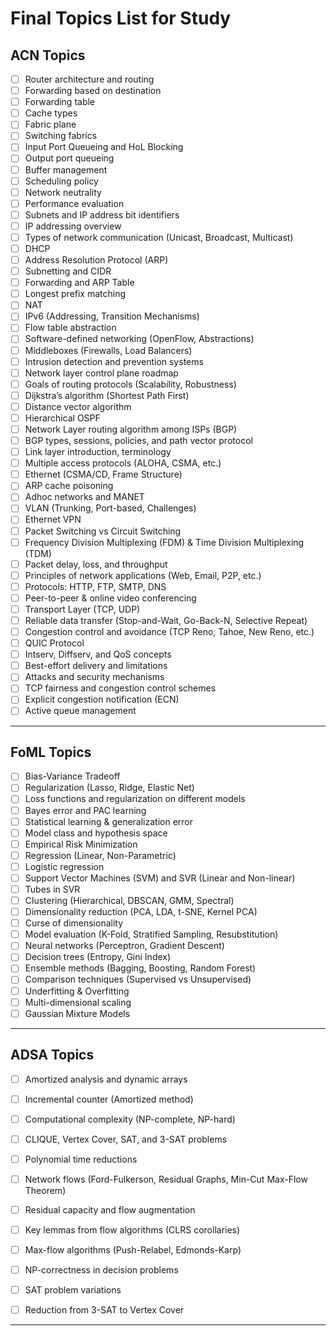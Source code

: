 # Final Topics List for Study

## ACN Topics
- [ ] Router architecture and routing
- [ ] Forwarding based on destination
- [ ] Forwarding table
- [ ] Cache types
- [ ] Fabric plane
- [ ] Switching fabrics
- [ ] Input Port Queueing and HoL Blocking
- [ ] Output port queueing
- [ ] Buffer management
- [ ] Scheduling policy
- [ ] Network neutrality
- [ ] Performance evaluation
- [ ] Subnets and IP address bit identifiers
- [ ] IP addressing overview
- [ ] Types of network communication (Unicast, Broadcast, Multicast)
- [ ] DHCP
- [ ] Address Resolution Protocol (ARP)
- [ ] Subnetting and CIDR
- [ ] Forwarding and ARP Table
- [ ] Longest prefix matching
- [ ] NAT
- [ ] IPv6 (Addressing, Transition Mechanisms)
- [ ] Flow table abstraction
- [ ] Software-defined networking (OpenFlow, Abstractions)
- [ ] Middleboxes (Firewalls, Load Balancers)
- [ ] Intrusion detection and prevention systems
- [ ] Network layer control plane roadmap
- [ ] Goals of routing protocols (Scalability, Robustness)
- [ ] Dijkstra’s algorithm (Shortest Path First)
- [ ] Distance vector algorithm
- [ ] Hierarchical OSPF
- [ ] Network Layer routing algorithm among ISPs (BGP)
- [ ] BGP types, sessions, policies, and path vector protocol
- [ ] Link layer introduction, terminology
- [ ] Multiple access protocols (ALOHA, CSMA, etc.)
- [ ] Ethernet (CSMA/CD, Frame Structure)
- [ ] ARP cache poisoning
- [ ] Adhoc networks and MANET
- [ ] VLAN (Trunking, Port-based, Challenges)
- [ ] Ethernet VPN
- [ ] Packet Switching vs Circuit Switching
- [ ] Frequency Division Multiplexing (FDM) & Time Division Multiplexing (TDM)
- [ ] Packet delay, loss, and throughput
- [ ] Principles of network applications (Web, Email, P2P, etc.)
- [ ] Protocols: HTTP, FTP, SMTP, DNS
- [ ] Peer-to-peer & online video conferencing
- [ ] Transport Layer (TCP, UDP)
- [ ] Reliable data transfer (Stop-and-Wait, Go-Back-N, Selective Repeat)
- [ ] Congestion control and avoidance (TCP Reno, Tahoe, New Reno, etc.)
- [ ] QUIC Protocol
- [ ] Intserv, Diffserv, and QoS concepts
- [ ] Best-effort delivery and limitations
- [ ] Attacks and security mechanisms
- [ ] TCP fairness and congestion control schemes
- [ ] Explicit congestion notification (ECN)
- [ ] Active queue management

---

## FoML Topics
- [ ] Bias-Variance Tradeoff
- [ ] Regularization (Lasso, Ridge, Elastic Net)
- [ ] Loss functions and regularization on different models
- [ ] Bayes error and PAC learning
- [ ] Statistical learning & generalization error
- [ ] Model class and hypothesis space
- [ ] Empirical Risk Minimization
- [ ] Regression (Linear, Non-Parametric)
- [ ] Logistic regression
- [ ] Support Vector Machines (SVM) and SVR (Linear and Non-linear)
- [ ] Tubes in SVR
- [ ] Clustering (Hierarchical, DBSCAN, GMM, Spectral)
- [ ] Dimensionality reduction (PCA, LDA, t-SNE, Kernel PCA)
- [ ] Curse of dimensionality
- [ ] Model evaluation (K-Fold, Stratified Sampling, Resubstitution)
- [ ] Neural networks (Perceptron, Gradient Descent)
- [ ] Decision trees (Entropy, Gini Index)
- [ ] Ensemble methods (Bagging, Boosting, Random Forest)
- [ ] Comparison techniques (Supervised vs Unsupervised)
- [ ] Underfitting & Overfitting
- [ ] Multi-dimensional scaling
- [ ] Gaussian Mixture Models

---

## ADSA Topics
- [ ] Amortized analysis and dynamic arrays
- [ ] Incremental counter (Amortized method)
- [ ] Computational complexity (NP-complete, NP-hard)
- [ ] CLIQUE, Vertex Cover, SAT, and 3-SAT problems
- [ ] Polynomial time reductions
- [ ] Network flows (Ford-Fulkerson, Residual Graphs, Min-Cut Max-Flow Theorem)
- [ ] Residual capacity and flow augmentation
- [ ] Key lemmas from flow algorithms (CLRS corollaries)
- [ ] Max-flow algorithms (Push-Relabel, Edmonds-Karp)
- [ ] NP-correctness in decision problems
- [ ] SAT problem variations
- [ ] Reduction from 3-SAT to Vertex Cover


---